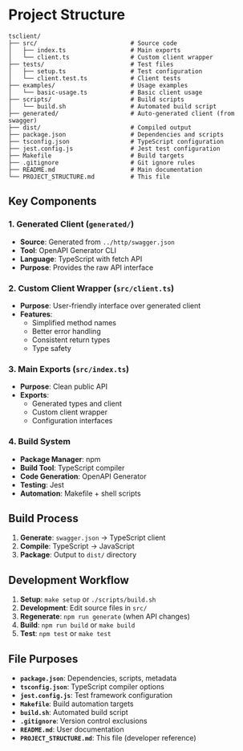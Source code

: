 # Project Structure

```
tsclient/
├── src/                          # Source code
│   ├── index.ts                  # Main exports
│   └── client.ts                 # Custom client wrapper
├── tests/                        # Test files
│   ├── setup.ts                  # Test configuration
│   └── client.test.ts            # Client tests
├── examples/                     # Usage examples
│   └── basic-usage.ts            # Basic client usage
├── scripts/                      # Build scripts
│   └── build.sh                  # Automated build script
├── generated/                    # Auto-generated client (from swagger)
├── dist/                         # Compiled output
├── package.json                  # Dependencies and scripts
├── tsconfig.json                 # TypeScript configuration
├── jest.config.js                # Jest test configuration
├── Makefile                      # Build targets
├── .gitignore                    # Git ignore rules
├── README.md                     # Main documentation
└── PROJECT_STRUCTURE.md          # This file
```

## Key Components

### 1. Generated Client (`generated/`)
- **Source**: Generated from `../http/swagger.json`
- **Tool**: OpenAPI Generator CLI
- **Language**: TypeScript with fetch API
- **Purpose**: Provides the raw API interface

### 2. Custom Client Wrapper (`src/client.ts`)
- **Purpose**: User-friendly interface over generated client
- **Features**: 
  - Simplified method names
  - Better error handling
  - Consistent return types
  - Type safety

### 3. Main Exports (`src/index.ts`)
- **Purpose**: Clean public API
- **Exports**: 
  - Generated types and client
  - Custom client wrapper
  - Configuration interfaces

### 4. Build System
- **Package Manager**: npm
- **Build Tool**: TypeScript compiler
- **Code Generation**: OpenAPI Generator
- **Testing**: Jest
- **Automation**: Makefile + shell scripts

## Build Process

1. **Generate**: `swagger.json` → TypeScript client
2. **Compile**: TypeScript → JavaScript
3. **Package**: Output to `dist/` directory

## Development Workflow

1. **Setup**: `make setup` or `./scripts/build.sh`
2. **Development**: Edit source files in `src/`
3. **Regenerate**: `npm run generate` (when API changes)
4. **Build**: `npm run build` or `make build`
5. **Test**: `npm test` or `make test`

## File Purposes

- **`package.json`**: Dependencies, scripts, metadata
- **`tsconfig.json`**: TypeScript compiler options
- **`jest.config.js`**: Test framework configuration
- **`Makefile`**: Build automation targets
- **`build.sh`**: Automated build script
- **`.gitignore`**: Version control exclusions
- **`README.md`**: User documentation
- **`PROJECT_STRUCTURE.md`**: This file (developer reference)
